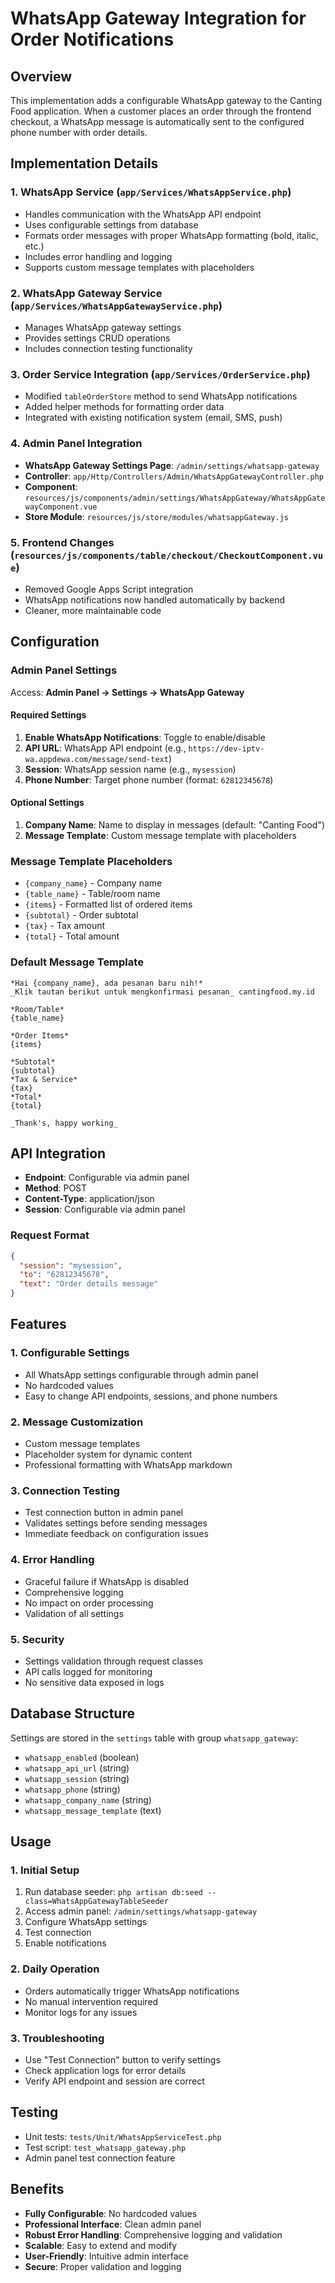 # WhatsApp Gateway Integration for Order Notifications

## Overview
This implementation adds a configurable WhatsApp gateway to the Canting Food application. When a customer places an order through the frontend checkout, a WhatsApp message is automatically sent to the configured phone number with order details.

## Implementation Details

### 1. WhatsApp Service (`app/Services/WhatsAppService.php`)
- Handles communication with the WhatsApp API endpoint
- Uses configurable settings from database
- Formats order messages with proper WhatsApp formatting (bold, italic, etc.)
- Includes error handling and logging
- Supports custom message templates with placeholders

### 2. WhatsApp Gateway Service (`app/Services/WhatsAppGatewayService.php`)
- Manages WhatsApp gateway settings
- Provides settings CRUD operations
- Includes connection testing functionality

### 3. Order Service Integration (`app/Services/OrderService.php`)
- Modified `tableOrderStore` method to send WhatsApp notifications
- Added helper methods for formatting order data
- Integrated with existing notification system (email, SMS, push)

### 4. Admin Panel Integration
- **WhatsApp Gateway Settings Page**: `/admin/settings/whatsapp-gateway`
- **Controller**: `app/Http/Controllers/Admin/WhatsAppGatewayController.php`
- **Component**: `resources/js/components/admin/settings/WhatsAppGateway/WhatsAppGatewayComponent.vue`
- **Store Module**: `resources/js/store/modules/whatsappGateway.js`

### 5. Frontend Changes (`resources/js/components/table/checkout/CheckoutComponent.vue`)
- Removed Google Apps Script integration
- WhatsApp notifications now handled automatically by backend
- Cleaner, more maintainable code

## Configuration

### Admin Panel Settings
Access: **Admin Panel → Settings → WhatsApp Gateway**

#### Required Settings
1. **Enable WhatsApp Notifications**: Toggle to enable/disable
2. **API URL**: WhatsApp API endpoint (e.g., `https://dev-iptv-wa.appdewa.com/message/send-text`)
3. **Session**: WhatsApp session name (e.g., `mysession`)
4. **Phone Number**: Target phone number (format: `62812345678`)

#### Optional Settings
1. **Company Name**: Name to display in messages (default: "Canting Food")
2. **Message Template**: Custom message template with placeholders

### Message Template Placeholders
- `{company_name}` - Company name
- `{table_name}` - Table/room name
- `{items}` - Formatted list of ordered items
- `{subtotal}` - Order subtotal
- `{tax}` - Tax amount
- `{total}` - Total amount

### Default Message Template
```
*Hai {company_name}, ada pesanan baru nih!*
_Klik tautan berikut untuk mengkonfirmasi pesanan_ cantingfood.my.id

*Room/Table*
{table_name}

*Order Items*
{items}

*Subtotal*
{subtotal}
*Tax & Service*
{tax}
*Total*
{total}

_Thank's, happy working_
```

## API Integration
- **Endpoint**: Configurable via admin panel
- **Method**: POST
- **Content-Type**: application/json
- **Session**: Configurable via admin panel

### Request Format
```json
{
  "session": "mysession",
  "to": "62812345678",
  "text": "Order details message"
}
```

## Features

### 1. Configurable Settings
- All WhatsApp settings configurable through admin panel
- No hardcoded values
- Easy to change API endpoints, sessions, and phone numbers

### 2. Message Customization
- Custom message templates
- Placeholder system for dynamic content
- Professional formatting with WhatsApp markdown

### 3. Connection Testing
- Test connection button in admin panel
- Validates settings before sending messages
- Immediate feedback on configuration issues

### 4. Error Handling
- Graceful failure if WhatsApp is disabled
- Comprehensive logging
- No impact on order processing
- Validation of all settings

### 5. Security
- Settings validation through request classes
- API calls logged for monitoring
- No sensitive data exposed in logs

## Database Structure
Settings are stored in the `settings` table with group `whatsapp_gateway`:
- `whatsapp_enabled` (boolean)
- `whatsapp_api_url` (string)
- `whatsapp_session` (string)
- `whatsapp_phone` (string)
- `whatsapp_company_name` (string)
- `whatsapp_message_template` (text)

## Usage

### 1. Initial Setup
1. Run database seeder: `php artisan db:seed --class=WhatsAppGatewayTableSeeder`
2. Access admin panel: `/admin/settings/whatsapp-gateway`
3. Configure WhatsApp settings
4. Test connection
5. Enable notifications

### 2. Daily Operation
- Orders automatically trigger WhatsApp notifications
- No manual intervention required
- Monitor logs for any issues

### 3. Troubleshooting
- Use "Test Connection" button to verify settings
- Check application logs for error details
- Verify API endpoint and session are correct

## Testing
- Unit tests: `tests/Unit/WhatsAppServiceTest.php`
- Test script: `test_whatsapp_gateway.php`
- Admin panel test connection feature

## Benefits
- **Fully Configurable**: No hardcoded values
- **Professional Interface**: Clean admin panel
- **Robust Error Handling**: Comprehensive logging and validation
- **Scalable**: Easy to extend and modify
- **User-Friendly**: Intuitive admin interface
- **Secure**: Proper validation and logging
